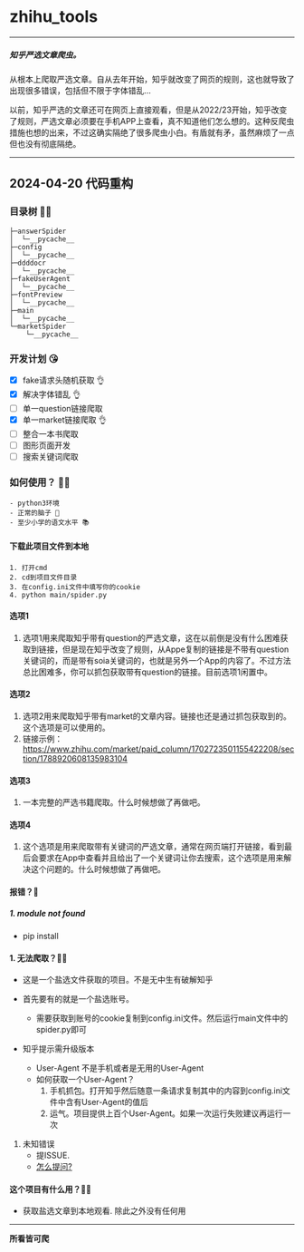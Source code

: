 ﻿# zhihu_tools

---

##### 知乎严选文章爬虫。


从根本上爬取严选文章。自从去年开始，知乎就改变了网页的规则，这也就导致了出现很多错误，包括但不限于字体错乱...

以前，知乎严选的文章还可在网页上直接观看，但是从2022/23开始，知乎改变了规则，严选文章必须要在手机APP上查看，真不知道他们怎么想的。这种反爬虫措施也想的出来，不过这确实隔绝了很多爬虫小白。有盾就有矛，虽然麻烦了一点但也没有彻底隔绝。

---

## 2024-04-20 代码重构

### 目录树 🤷‍♂️

```
├─answerSpider
│  └─__pycache__
├─config
│  └─__pycache__
├─ddddocr
│  └─__pycache__
├─fakeUserAgent
│  └─__pycache__
├─fontPreview
│  └─__pycache__
├─main
│  └─__pycache__
└─marketSpider
    └─__pycache__
```

### 开发计划 😘

- [X] fake请求头随机获取 👌
- [X] 解决字体错乱 👌
- [ ] 单一question链接爬取
- [X] 单一market链接爬取 👌
- [ ] 整合一本书爬取
- [ ] 图形页面开发
- [ ] 搜索关键词爬取

### 如何使用？ 😶‍🌫️

    - python3环境
    - 正常的脑子 🧠
    - 至少小学的语文水平 📚

#### 下载此项目文件到本地

    1. 打开cmd
    2. cd到项目文件目录
    3. 在config.ini文件中填写你的cookie
    4. python main/spider.py

#### 选项1

 1. 选项1用来爬取知乎带有question的严选文章，这在以前倒是没有什么困难获取到链接，但是现在知乎改变了规则，从Appe复制的链接是不带有question关键词的，而是带有soia关键词的，也就是另外一个App的内容了。不过方法总比困难多，你可以抓包获取带有question的链接。目前选项1闲置中。

#### 选项2
  1. 选项2用来爬取知乎带有market的文章内容。链接也还是通过抓包获取到的。这个选项是可以使用的。
  2. 链接示例：https://www.zhihu.com/market/paid_column/1702723501155422208/section/1788920608135983104

#### 选项3
  1. 一本完整的严选书籍爬取。什么时候想做了再做吧。

#### 选项4
   1. 这个选项是用来爬取带有关键词的严选文章，通常在网页端打开链接，看到最后会要求在App中查看并且给出了一个关键词让你去搜索，这个选项是用来解决这个问题的。什么时候想做了再做吧。


#### 报错？🤡

##### 1. module not found

- pip install 

#### 1. 无法爬取？🤡🤡

- 这是一个盐选文件获取的项目。不是无中生有破解知乎
- 首先要有的就是一个盐选账号。

  - 需要获取到账号的cookie复制到config.ini文件。然后运行main文件中的spider.py即可
- 知乎提示需升级版本
  - User-Agent 不是手机或者是无用的User-Agent
  - 如何获取一个User-Agent？
    1. 手机抓包。打开知乎然后随意一条请求复制其中的内容到config.ini文件中含有User-Agent的值后
    2. 运气。项目提供上百个User-Agent。如果一次运行失败建议再运行一次

1. 未知错误
   - 提ISSUE.
   - [怎么提问?](https://github.com/ryanhanwu/How-To-Ask-Questions-The-Smart-Way)

#### 这个项目有什么用？🤷‍♂️

- 获取盐选文章到本地观看. 除此之外没有任何用

---

**所看皆可爬**
